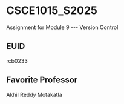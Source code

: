 # CSCE1015_S2025

Assignment for Module 9 --- Version Control

## EUID

rcb0233

## Favorite Professor

Akhil Reddy Motakatla

